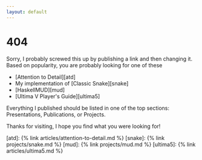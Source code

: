 ```yaml
---
layout: default
---
```


# 404

Sorry, I probably screwed this up by publishing a link and then changing it. Based on popularity, you are probably looking for one of these
* [Attention to Detail][atd]
* My implementation of [Classic Snake][snake]
* [HaskellMUD][mud]
* [Ultima V Player's Guide][ultima5]

Everything I published should be listed in one of the top sections: Presentations, Publications, or Projects.

Thanks for visiting, I hope you find what you were looking for!

[atd]: {% link articles/attention-to-detail.md %}
[snake]: {% link projects/snake.md %}
[mud]: {% link projects/mud.md %}
[ultima5]: {% link articles/ultima5.md %}